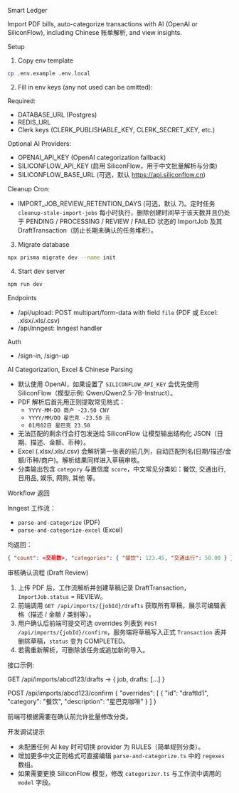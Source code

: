 Smart Ledger

Import PDF bills, auto-categorize transactions with AI (OpenAI or SiliconFlow), including Chinese 账单解析, and view insights.

Setup

1. Copy env template

```bash
cp .env.example .env.local
```

2. Fill in env keys (any not used can be omitted):

Required:

- DATABASE_URL (Postgres)
- REDIS_URL
- Clerk keys (CLERK_PUBLISHABLE_KEY, CLERK_SECRET_KEY, etc.)

Optional AI Providers:

- OPENAI_API_KEY (OpenAI categorization fallback)
- SILICONFLOW_API_KEY (启用 SiliconFlow，用于中文批量解析与分类)
- SILICONFLOW_BASE_URL (可选，默认 https://api.siliconflow.cn)

Cleanup Cron:

- IMPORT_JOB_REVIEW_RETENTION_DAYS (可选，默认 7)。定时任务 `cleanup-stale-import-jobs` 每小时执行，删除创建时间早于该天数并且仍处于 PENDING / PROCESSING / REVIEW / FAILED 状态的 ImportJob 及其 DraftTransaction（防止长期未确认的任务堆积）。

3. Migrate database

```bash
npx prisma migrate dev --name init
```

4. Start dev server

```bash
npm run dev
```

Endpoints

- /api/upload: POST multipart/form-data with field `file` (PDF 或 Excel: .xlsx/.xls/.csv)
- /api/inngest: Inngest handler

Auth

- /sign-in, /sign-up

AI Categorization, Excel & Chinese Parsing

- 默认使用 OpenAI，如果设置了 `SILICONFLOW_API_KEY` 会优先使用 SiliconFlow（模型示例: Qwen/Qwen2.5-7B-Instruct）。
- PDF 解析后首先用正则提取常见格式：
  - `YYYY-MM-DD 商户 -23.50 CNY`
  - `YYYY/MM/DD 星巴克 -23.50 元`
  - `01月02日 星巴克 23.50`
- 无法匹配的剩余行会打包发送给 SiliconFlow 让模型输出结构化 JSON（日期、描述、金额、币种）。
- Excel (.xlsx/.xls/.csv) 会解析第一张表的前几列，自动匹配列名(日期/描述/金额/币种/商户)。解析结果同样进入草稿审核。
- 分类输出包含 `category` 与置信度 `score`，中文常见分类如：餐饮, 交通出行, 日用品, 娱乐, 网购, 其他 等。

Workflow 返回

Inngest 工作流：

- `parse-and-categorize` (PDF)
- `parse-and-categorize-excel` (Excel)

均返回：

```json
{ "count": <交易数>, "categories": { "餐饮": 123.45, "交通出行": 50.00 } }
```

审核确认流程 (Draft Review)

1. 上传 PDF 后，工作流解析并创建草稿记录 DraftTransaction，`ImportJob.status` = REVIEW。
2. 前端调用 `GET /api/imports/{jobId}/drafts` 获取所有草稿，展示可编辑表格（描述 / 金额 / 类别等）。
3. 用户确认后前端可提交可选 overrides 列表到 `POST /api/imports/{jobId}/confirm`，服务端将草稿写入正式 `Transaction` 表并删除草稿，`status` 变为 COMPLETED。
4. 若需重新解析，可删除该任务或追加新的导入。

接口示例:

GET /api/imports/abcd123/drafts -> { job, drafts: [...] }

POST /api/imports/abcd123/confirm
{
"overrides": [
{ "id": "draftId1", "category": "餐饮", "description": "星巴克咖啡" }
]
}

前端可根据需要在确认前允许批量修改分类。

开发调试提示

- 未配置任何 AI key 时可切换 provider 为 RULES（简单规则分类）。
- 增加更多中文正则格式可直接编辑 `parse-and-categorize.ts` 中的 `regexes` 数组。
- 如果需要更换 SiliconFlow 模型，修改 `categorizer.ts` 与工作流中调用的 `model` 字段。

